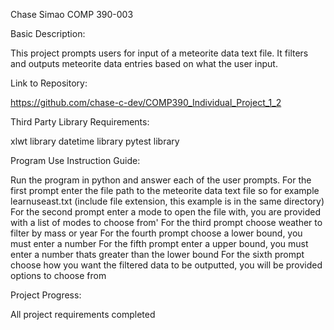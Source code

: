 Chase Simao
COMP 390-003 

Basic Description:

This project prompts users for input of a meteorite data text file. 
It filters and outputs meteorite data entries based on what the user input.

Link to Repository:

https://github.com/chase-c-dev/COMP390_Individual_Project_1_2

Third Party Library Requirements:

xlwt library
datetime library
pytest library

Program Use Instruction Guide:

Run the program in python and answer each of the user prompts. 
For the first prompt enter the file path to the meteorite data text file so for example learnuseast.txt (include file extension, this example is in the same directory)
For the second prompt enter a mode to open the file with, you are provided with a list of modes to choose from'
For the third prompt choose weather to filter by mass or year
For the fourth prompt choose a lower bound, you must enter a number
For the fifth prompt enter a upper bound, you must enter a number thats greater than the lower bound
For the sixth prompt choose how you want the filtered data to be outputted, you will be provided options to choose from 

Project Progress:

All project requirements completed

